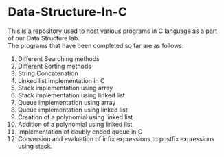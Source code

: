 # Data-Structure-In-C
This is a repository used to host various programs in C language as a part of our Data Structure lab. <br />The programs that have been completed so far are as follows:

1. Different Searching methods
2. Different Sorting methods
3. String Concatenation
4. Linked list implementation in C
5. Stack implementation using array
6. Stack implementation using linked list
7. Queue implementation using array
8. Queue implementation using linked list
9. Creation of a polynomial using linked list
10. Addition of a polynomial using linked list
11. Implementation of doubly ended queue in C
12. Conversion and evaluation of infix expressions to postfix expressions using stack.
